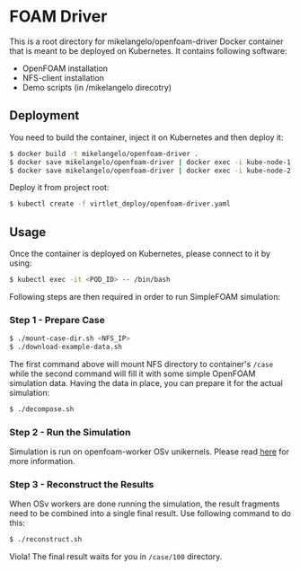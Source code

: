 # FOAM Driver
This is a root directory for mikelangelo/openfoam-driver Docker container that is
meant to be deployed on Kubernetes. It contains following software:

* OpenFOAM installation
* NFS-client installation
* Demo scripts (in /mikelangelo direcotry)

## Deployment
You need to build the container, inject it on Kubernetes and then deploy it:

```bash
$ docker build -t mikelangelo/openfoam-driver .
$ docker save mikelangelo/openfoam-driver | docker exec -i kube-node-1 docker load
$ docker save mikelangelo/openfoam-driver | docker exec -i kube-node-2 docker load
```

Deploy it from project root:

```bash
$ kubectl create -f virtlet_deploy/openfoam-driver.yaml
```

## Usage
Once the container is deployed on Kubernetes, please connect to it by using:

```bash
$ kubectl exec -it <POD_ID> -- /bin/bash
```

Following steps are then required in order to run SimpleFOAM simulation:

### Step 1 - Prepare Case

```bash
$ ./mount-case-dir.sh <NFS_IP>
$ ./download-example-data.sh
```

The first command above will mount NFS directory to container's `/case` while the second command will
fill it with some simple OpenFOAM simulation data. Having the data in place, you can prepare it for the
actual simulation:

```bash
$ ./decompose.sh
```

### Step 2 - Run the Simulation
Simulation is run on openfoam-worker OSv unikernels. Please read [here](../foam_worker/README.md) for
more information.

### Step 3 - Reconstruct the Results
When OSv workers are done running the simulation, the result fragments need to be combined into a single
final result. Use following command to do this:

```bash
$ ./reconstruct.sh
```

Viola! The final result waits for you in `/case/100` directory.
